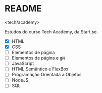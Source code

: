 # README
<tech/academy>

Estudos do curso Tech Academy, da Start.se.

- [x] HTML
- [X] CSS
- [ ] Elementos de página
- [ ] Elementos de página e ~~git~~
- [ ] JavaScript
- [ ] HTML Semântico e FlexBox
- [ ] Programação Orientada a Objetos
- [ ] NodeJS
- [ ] SQL
